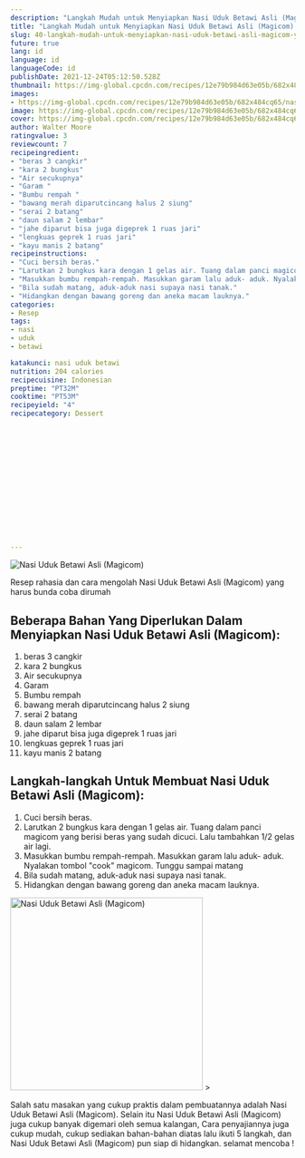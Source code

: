 ```yaml
---
description: "Langkah Mudah untuk Menyiapkan Nasi Uduk Betawi Asli (Magicom) yang Enak"
title: "Langkah Mudah untuk Menyiapkan Nasi Uduk Betawi Asli (Magicom) yang Enak"
slug: 40-langkah-mudah-untuk-menyiapkan-nasi-uduk-betawi-asli-magicom-yang-enak
future: true
lang: id
language: id
languageCode: id
publishDate: 2021-12-24T05:12:50.528Z 
thumbnail: https://img-global.cpcdn.com/recipes/12e79b984d63e05b/682x484cq65/nasi-uduk-betawi-asli-magicom-foto-resep-utama.png
images:
- https://img-global.cpcdn.com/recipes/12e79b984d63e05b/682x484cq65/nasi-uduk-betawi-asli-magicom-foto-resep-utama.png
image: https://img-global.cpcdn.com/recipes/12e79b984d63e05b/682x484cq65/nasi-uduk-betawi-asli-magicom-foto-resep-utama.png
cover: https://img-global.cpcdn.com/recipes/12e79b984d63e05b/682x484cq65/nasi-uduk-betawi-asli-magicom-foto-resep-utama.png
author: Walter Moore
ratingvalue: 3
reviewcount: 7
recipeingredient:
- "beras 3 cangkir"
- "kara 2 bungkus"
- "Air secukupnya"
- "Garam "
- "Bumbu rempah "
- "bawang merah diparutcincang halus 2 siung"
- "serai 2 batang"
- "daun salam 2 lembar"
- "jahe diparut bisa juga digeprek 1 ruas jari"
- "lengkuas geprek 1 ruas jari"
- "kayu manis 2 batang"
recipeinstructions:
- "Cuci bersih beras."
- "Larutkan 2 bungkus kara dengan 1 gelas air. Tuang dalam panci magicom yang berisi beras yang sudah dicuci. Lalu tambahkan 1/2 gelas air lagi."
- "Masukkan bumbu rempah-rempah. Masukkan garam lalu aduk- aduk. Nyalakan tombol &#34;cook&#34; magicom. Tunggu sampai matang"
- "Bila sudah matang, aduk-aduk nasi supaya nasi tanak."
- "Hidangkan dengan bawang goreng dan aneka macam lauknya."
categories:
- Resep
tags:
- nasi
- uduk
- betawi

katakunci: nasi uduk betawi 
nutrition: 204 calories
recipecuisine: Indonesian
preptime: "PT32M"
cooktime: "PT53M"
recipeyield: "4"
recipecategory: Dessert


     
    
    
    
    
    
    
    
    
    
    
      
    
---
```



![Nasi Uduk Betawi Asli (Magicom)](https://img-global.cpcdn.com/recipes/12e79b984d63e05b/682x484cq65/nasi-uduk-betawi-asli-magicom-foto-resep-utama.png)

Resep rahasia dan cara mengolah  Nasi Uduk Betawi Asli (Magicom) yang harus bunda coba dirumah

<!--inarticleads1-->

## Beberapa Bahan Yang Diperlukan Dalam Menyiapkan Nasi Uduk Betawi Asli (Magicom):

1. beras 3 cangkir
1. kara 2 bungkus
1. Air secukupnya
1. Garam 
1. Bumbu rempah 
1. bawang merah diparutcincang halus 2 siung
1. serai 2 batang
1. daun salam 2 lembar
1. jahe diparut bisa juga digeprek 1 ruas jari
1. lengkuas geprek 1 ruas jari
1. kayu manis 2 batang



<!--inarticleads2-->

## Langkah-langkah Untuk Membuat Nasi Uduk Betawi Asli (Magicom):

1. Cuci bersih beras.
1. Larutkan 2 bungkus kara dengan 1 gelas air. Tuang dalam panci magicom yang berisi beras yang sudah dicuci. Lalu tambahkan 1/2 gelas air lagi.
1. Masukkan bumbu rempah-rempah. Masukkan garam lalu aduk- aduk. Nyalakan tombol &#34;cook&#34; magicom. Tunggu sampai matang
1. Bila sudah matang, aduk-aduk nasi supaya nasi tanak.
1. Hidangkan dengan bawang goreng dan aneka macam lauknya.
<img class="lazyload" data-src="https://img-global.cpcdn.com/steps/060dbda9f6bfe222/160x128cq70/nasi-uduk-betawi-asli-magicom-langkah-memasak-5-foto.png" alt="Nasi Uduk Betawi Asli (Magicom)" width="340" height="340">
>



Salah satu masakan yang cukup praktis dalam pembuatannya adalah  Nasi Uduk Betawi Asli (Magicom). Selain itu  Nasi Uduk Betawi Asli (Magicom)  juga cukup banyak digemari oleh semua kalangan, Cara penyajiannya juga cukup mudah, cukup sediakan bahan-bahan diatas lalu ikuti 5 langkah, dan  Nasi Uduk Betawi Asli (Magicom)  pun siap di hidangkan. selamat mencoba !
